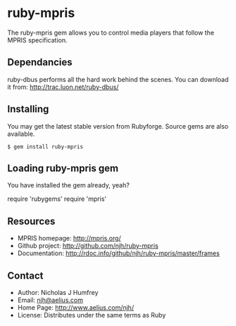 ruby-mpris
==========

The ruby-mpris gem allows you to control media players that follow the MPRIS specification.

Dependancies
------------

ruby-dbus performs all the hard work behind the scenes.
You can download it from: http://trac.luon.net/ruby-dbus/

Installing
----------

You may get the latest stable version from Rubyforge. Source gems are also available.

    $ gem install ruby-mpris

Loading ruby-mpris gem
----------------------

You have installed the gem already, yeah?

 require 'rubygems'
 require 'mpris'


Resources
---------

* MPRIS homepage: http://mpris.org/
* Github project: http://github.com/njh/ruby-mpris
* Documentation: http://rdoc.info/github/njh/ruby-mpris/master/frames


Contact
-------

* Author:    Nicholas J Humfrey
* Email:     njh@aelius.com
* Home Page: http://www.aelius.com/njh/
* License:   Distributes under the same terms as Ruby
